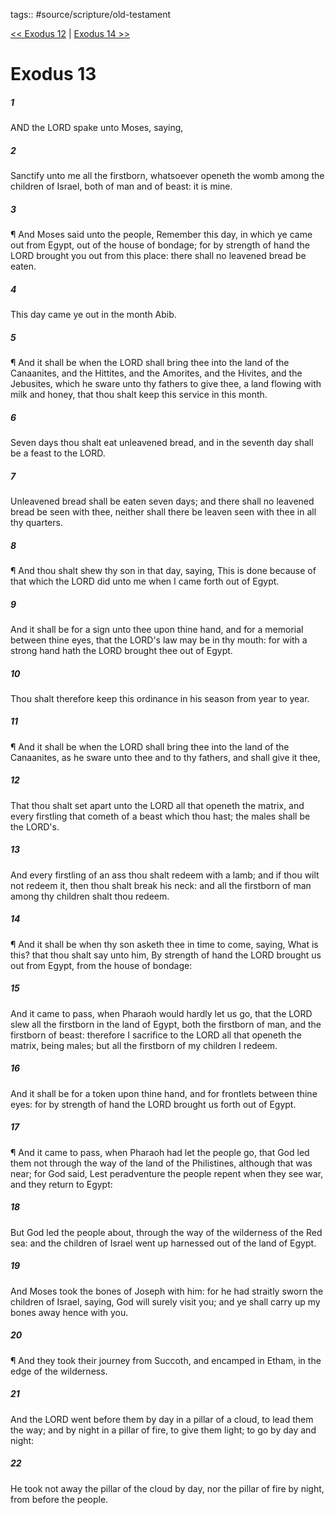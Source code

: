 tags:: #source/scripture/old-testament

[<< Exodus 12](/Old_Testament/02_Exodus/Exodus_12.md) | [Exodus 14 >>](/Old_Testament/02_Exodus/Exodus_14.md)

# Exodus 13

##### 1

AND the LORD spake unto Moses, saying,

##### 2

Sanctify unto me all the firstborn, whatsoever openeth the womb among the children of Israel, both of man and of beast: it is mine.

##### 3

¶ And Moses said unto the people, Remember this day, in which ye came out from Egypt, out of the house of bondage; for by strength of hand the LORD brought you out from this place: there shall no leavened bread be eaten.

##### 4

This day came ye out in the month Abib.

##### 5

¶ And it shall be when the LORD shall bring thee into the land of the Canaanites, and the Hittites, and the Amorites, and the Hivites, and the Jebusites, which he sware unto thy fathers to give thee, a land flowing with milk and honey, that thou shalt keep this service in this month.

##### 6

Seven days thou shalt eat unleavened bread, and in the seventh day shall be a feast to the LORD.

##### 7

Unleavened bread shall be eaten seven days; and there shall no leavened bread be seen with thee, neither shall there be leaven seen with thee in all thy quarters.

##### 8

¶ And thou shalt shew thy son in that day, saying, This is done because of that which the LORD did unto me when I came forth out of Egypt.

##### 9

And it shall be for a sign unto thee upon thine hand, and for a memorial between thine eyes, that the LORD's law may be in thy mouth: for with a strong hand hath the LORD brought thee out of Egypt.

##### 10

Thou shalt therefore keep this ordinance in his season from year to year.

##### 11

¶ And it shall be when the LORD shall bring thee into the land of the Canaanites, as he sware unto thee and to thy fathers, and shall give it thee,

##### 12

That thou shalt set apart unto the LORD all that openeth the matrix, and every firstling that cometh of a beast which thou hast; the males shall be the LORD's.

##### 13

And every firstling of an ass thou shalt redeem with a lamb; and if thou wilt not redeem it, then thou shalt break his neck: and all the firstborn of man among thy children shalt thou redeem.

##### 14

¶ And it shall be when thy son asketh thee in time to come, saying, What is this? that thou shalt say unto him, By strength of hand the LORD brought us out from Egypt, from the house of bondage:

##### 15

And it came to pass, when Pharaoh would hardly let us go, that the LORD slew all the firstborn in the land of Egypt, both the firstborn of man, and the firstborn of beast: therefore I sacrifice to the LORD all that openeth the matrix, being males; but all the firstborn of my children I redeem.

##### 16

And it shall be for a token upon thine hand, and for frontlets between thine eyes: for by strength of hand the LORD brought us forth out of Egypt.

##### 17

¶ And it came to pass, when Pharaoh had let the people go, that God led them not through the way of the land of the Philistines, although that was near; for God said, Lest peradventure the people repent when they see war, and they return to Egypt:

##### 18

But God led the people about, through the way of the wilderness of the Red sea: and the children of Israel went up harnessed out of the land of Egypt.

##### 19

And Moses took the bones of Joseph with him: for he had straitly sworn the children of Israel, saying, God will surely visit you; and ye shall carry up my bones away hence with you.

##### 20

¶ And they took their journey from Succoth, and encamped in Etham, in the edge of the wilderness.

##### 21

And the LORD went before them by day in a pillar of a cloud, to lead them the way; and by night in a pillar of fire, to give them light; to go by day and night:

##### 22

He took not away the pillar of the cloud by day, nor the pillar of fire by night, from before the people.
